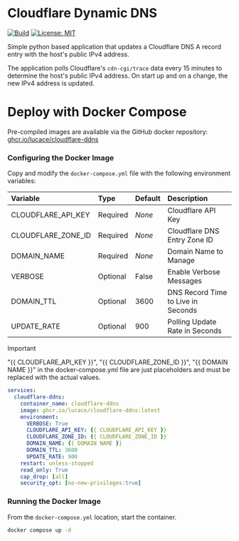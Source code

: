 # Cloudflare Dynamic DNS

[![Build](https://github.com/LucAce/cloudflare-ddns/actions/workflows/publish-ghcr.yaml/badge.svg?branch=main)](https://github.com/LucAce/cloudflare-ddns/actions/workflows/publish-ghcr.yaml)
[![License: MIT](https://cdn.prod.website-files.com/5e0f1144930a8bc8aace526c/65dd9eb5aaca434fac4f1c34_License-MIT-blue.svg)](/LICENSE)

Simple python based application that updates a Cloudflare DNS A record entry with
the host's public IPv4 address.

The application polls Cloudflare's `cdn-cgi/trace` data every 15 minutes to
determine the host's public IPv4 address.  On start up and on a change, the
new IPv4 address is updated.

# Deploy with Docker Compose

Pre-compiled images are available via the GitHub docker repository:
[ghcr.io/lucace/cloudflare-ddns](https://ghcr.io/lucace/cloudflare-ddns)

### Configuring the Docker Image

Copy and modify the `docker-compose.yml` file with the following environment variables:

| Variable           | Type        | Default |  Description                       |
|:------------------ |:----------- |:------- |:---------------------------------- |
| CLOUDFLARE_API_KEY | Required    | _None_  | Cloudflare API Key                 |
| CLOUDFLARE_ZONE_ID | Required    | _None_  | Cloudflare DNS Entry Zone ID       |
| DOMAIN_NAME        | Required    | _None_  | Domain Name to Manage              |
| VERBOSE            | Optional    | False   | Enable Verbose Messages            |
| DOMAIN_TTL         | Optional    | 3600    | DNS Record Time to Live in Seconds |
| UPDATE_RATE        | Optional    | 900     | Polling Update Rate in Seconds     |

> [!IMPORTANT]
> "{{ CLOUDFLARE_API_KEY }}", "{{ CLOUDFLARE_ZONE_ID }}", "{{ DOMAIN NAME }}" in the
> docker-compose.yml file are just placeholders and must be replaced with the actual values.

```yaml
services:
  cloudflare-ddns:
    container_name: cloudflare-ddns
    image: ghcr.io/lucace/cloudflare-ddns:latest
    environment:
      VERBOSE: True
      CLOUDFLARE_API_KEY: {{ CLOUDFLARE_API_KEY }}
      CLOUDFLARE_ZONE_ID: {{ CLOUDFLARE_ZONE_ID }}
      DOMAIN_NAME: {{ DOMAIN NAME }}
      DOMAIN_TTL: 3600
      UPDATE_RATE: 900
    restart: unless-stopped
    read_only: True
    cap_drop: [all]
    security_opt: [no-new-privileges:true]
```

### Running the Docker Image

From the `docker-compose.yml` location, start the container.

```bash
docker compose up -d
```
